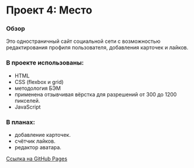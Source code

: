 # Проект 4: Место

### Обзор

Это одностраничный сайт социальной сети с возможностью редактирования профиля пользователя, добавления карточек и лайков. 

### В проекте использованы:

- HTML 
- CSS (flexbox и grid)
- методология БЭМ
- применена отзывчивая вёрстка для разрешений от 300 до 1200 пикселей.
- JavaScript

### В планах:

- добавление карточек.
- счётчик лайков.
- редактор аватара.

[Ссылка на GitHub Pages](https://bizonokosilka.github.io/mesto/index.html)
